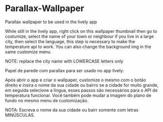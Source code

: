 # Parallax-Wallpaper
Parallax wallpaper to be used in the lively app

While still in the lively app, right click on this wallpaper thumbnail then go to costumize, select the name of your town or neighbour if you live in a large city,
then select the language, this step is necessary to make the temperature api to work. You can also change the background img in the same customize menu.


NOTE: replace the city name with LOWERCASE letters only




Papel de parede com parallax para ser usado no app lively:

Após abrir o app e criar o wallpaper, customize o mesmo com o botão direito e insira o nome da sua cidade ou bairro se a cidade for muito grande, em seguida selecione a língua,
esses passos são necessários para o API de temperatura funcionar. Você também pode mudar a Imagem do plano de fundo no mesmo menu de customização.

NOTA: Escreva o nome da sua cidade ou bairr somente com letras MINÚSCULAS.
